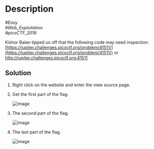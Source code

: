 # Description

_#Easy_<br>
_#Web_Exploitation_<br>
_#picoCTF_2019_<br>

Kishor Balan tipped us off that the following code may need inspection: [https://jupiter.challenges.picoctf.org/problem/41511/](https://jupiter.challenges.picoctf.org/problem/41511/) or http://jupiter.challenges.picoctf.org:41511.

## Solution

1. Right click on the website and enter the view source page.
2. Get the first part of the flag.
   
   ![image](https://github.com/user-attachments/assets/084fb6bc-bbeb-4f02-a5a9-d804b1e086e0)

3. The second part of the flag.

   ![image](https://github.com/user-attachments/assets/14313781-a4ec-474e-987a-a2f41a7d80b2)

4. The last part of the flag.

   ![image](https://github.com/user-attachments/assets/e95a6898-2d85-48ca-a86d-a74bdcd00ea4)
